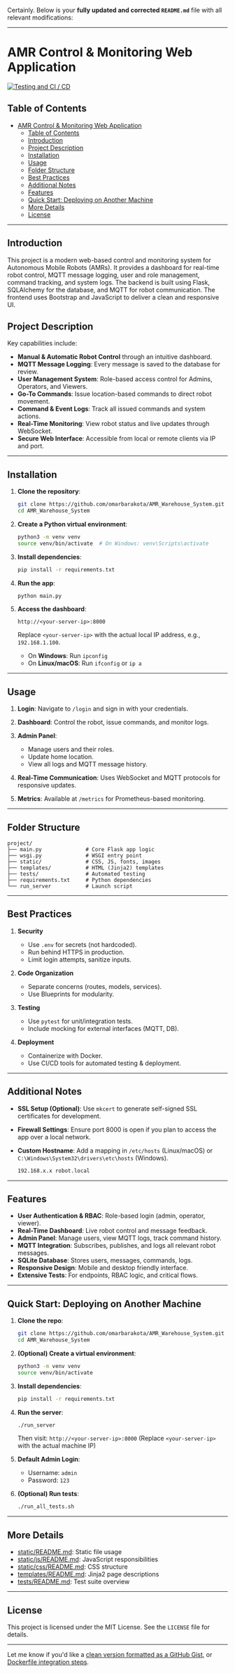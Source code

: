 Certainly. Below is your **fully updated and corrected `README.md`** file with all relevant modifications:

---

# AMR Control & Monitoring Web Application

[![Testing and CI / CD](https://github.com/omarbarakota/AMR_Warehouse_System/actions/workflows/image_update.yaml/badge.svg)](https://github.com/omarbarakota/AMR_Warehouse_System/actions/workflows/image_update.yaml)

## Table of Contents

- [AMR Control \& Monitoring Web Application](#amr-control--monitoring-web-application)
  - [Table of Contents](#table-of-contents)
  - [Introduction](#introduction)
  - [Project Description](#project-description)
  - [Installation](#installation)
  - [Usage](#usage)
  - [Folder Structure](#folder-structure)
  - [Best Practices](#best-practices)
  - [Additional Notes](#additional-notes)
  - [Features](#features)
  - [Quick Start: Deploying on Another Machine](#quick-start-deploying-on-another-machine)
  - [More Details](#more-details)
  - [License](#license)

---

## Introduction

This project is a modern web-based control and monitoring system for Autonomous Mobile Robots (AMRs). It provides a dashboard for real-time robot control, MQTT message logging, user and role management, command tracking, and system logs. The backend is built using Flask, SQLAlchemy for the database, and MQTT for robot communication. The frontend uses Bootstrap and JavaScript to deliver a clean and responsive UI.

## Project Description

Key capabilities include:

* **Manual & Automatic Robot Control** through an intuitive dashboard.
* **MQTT Message Logging**: Every message is saved to the database for review.
* **User Management System**: Role-based access control for Admins, Operators, and Viewers.
* **Go-To Commands**: Issue location-based commands to direct robot movement.
* **Command & Event Logs**: Track all issued commands and system actions.
* **Real-Time Monitoring**: View robot status and live updates through WebSocket.
* **Secure Web Interface**: Accessible from local or remote clients via IP and port.

---

## Installation

1. **Clone the repository**:

   ```bash
   git clone https://github.com/omarbarakota/AMR_Warehouse_System.git
   cd AMR_Warehouse_System
   ```

2. **Create a Python virtual environment**:

   ```bash
   python3 -m venv venv
   source venv/bin/activate  # On Windows: venv\Scripts\activate
   ```

3. **Install dependencies**:

   ```bash
   pip install -r requirements.txt
   ```

4. **Run the app**:

   ```bash
   python main.py
   ```

5. **Access the dashboard**:

   ```
   http://<your-server-ip>:8000
   ```

   Replace `<your-server-ip>` with the actual local IP address, e.g., `192.168.1.100`.

   * On **Windows**: Run `ipconfig`
   * On **Linux/macOS**: Run `ifconfig` or `ip a`

---

## Usage

1. **Login**: Navigate to `/login` and sign in with your credentials.
2. **Dashboard**: Control the robot, issue commands, and monitor logs.
3. **Admin Panel**:

   * Manage users and their roles.
   * Update home location.
   * View all logs and MQTT message history.
4. **Real-Time Communication**: Uses WebSocket and MQTT protocols for responsive updates.
5. **Metrics**: Available at `/metrics` for Prometheus-based monitoring.

---

## Folder Structure

```plaintext
project/
├── main.py              # Core Flask app logic
├── wsgi.py              # WSGI entry point
├── static/              # CSS, JS, fonts, images
├── templates/           # HTML (Jinja2) templates
├── tests/               # Automated testing
├── requirements.txt     # Python dependencies
└── run_server           # Launch script
```

---

## Best Practices

1. **Security**

   * Use `.env` for secrets (not hardcoded).
   * Run behind HTTPS in production.
   * Limit login attempts, sanitize inputs.

2. **Code Organization**

   * Separate concerns (routes, models, services).
   * Use Blueprints for modularity.

3. **Testing**

   * Use `pytest` for unit/integration tests.
   * Include mocking for external interfaces (MQTT, DB).

4. **Deployment**

   * Containerize with Docker.
   * Use CI/CD tools for automated testing & deployment.

---

## Additional Notes

* **SSL Setup (Optional)**: Use `mkcert` to generate self-signed SSL certificates for development.
* **Firewall Settings**: Ensure port 8000 is open if you plan to access the app over a local network.
* **Custom Hostname**: Add a mapping in `/etc/hosts` (Linux/macOS) or `C:\Windows\System32\drivers\etc\hosts` (Windows).

  ```bash
  192.168.x.x robot.local
  ```

---

## Features

* **User Authentication & RBAC**: Role-based login (admin, operator, viewer).
* **Real-Time Dashboard**: Live robot control and message feedback.
* **Admin Panel**: Manage users, view MQTT logs, track command history.
* **MQTT Integration**: Subscribes, publishes, and logs all relevant robot messages.
* **SQLite Database**: Stores users, messages, commands, logs.
* **Responsive Design**: Mobile and desktop friendly interface.
* **Extensive Tests**: For endpoints, RBAC logic, and critical flows.

---

## Quick Start: Deploying on Another Machine

1. **Clone the repo**:

   ```bash
   git clone https://github.com/omarbarakota/AMR_Warehouse_System.git
   cd AMR_Warehouse_System
   ```

2. **(Optional) Create a virtual environment**:

   ```bash
   python3 -m venv venv
   source venv/bin/activate
   ```

3. **Install dependencies**:

   ```bash
   pip install -r requirements.txt
   ```

4. **Run the server**:

   ```bash
   ./run_server
   ```

   Then visit:
   `http://<your-server-ip>:8000`
   (Replace `<your-server-ip>` with the actual machine IP)

5. **Default Admin Login**:

   * Username: `admin`
   * Password: `123`

6. **(Optional) Run tests**:

   ```bash
   ./run_all_tests.sh
   ```

---

## More Details

* [static/README.md](app/static/README.md): Static file usage
* [static/js/README.md](app/static/js/README.md): JavaScript responsibilities
* [static/css/README.md](app/static/css/README.md): CSS structure
* [templates/README.md](app/templates/README.md): Jinja2 page descriptions
* [tests/README.md](app/tests/README.md): Test suite overview

---

## License

This project is licensed under the MIT License. See the `LICENSE` file for details.

---

Let me know if you'd like a [clean version formatted as a GitHub Gist](f), or [Dockerfile integration steps](f).
